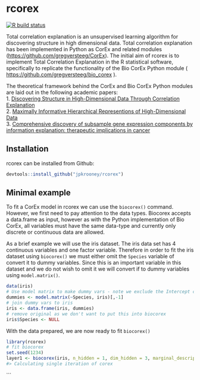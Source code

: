 
<!-- README.md is generated from README.Rmd. Please edit that file -->

# rcorex

<!-- badges: start -->

[![R build
status](https://github.com/jpkrooney/rcorex/workflows/R-CMD-check/badge.svg)](https://github.com/jpkrooney/rcorex/actions)
<!-- badges: end -->

Total correlation explanation is an unsupervised learning algorithm for
discovering structure in high dimensional data. Total correlation
explanation has been implemented in Python as CorEx and related modules
(<https://github.com/gregversteeg/CorEx>). The initial aim of rcorex is
to implement Total Correlation Explanation in the R statistical
software, specifically to replicate the functionality of the Bio CorEx
Python module ( <https://github.com/gregversteeg/bio_corex> ).

The theoretical framework behind the CorEx and Bio CorEx Python modules
are laid out in the following academic papers:  
1\. [Discovering Structure in High-Dimensional Data Through Correlation
Explanation](http://arxiv.org/abs/1406.1222)  
2\. [Maximally Informative Hierarchical Representions of
High-Dimensional Data](https://arxiv.org/abs/1410.7404)  
3\. [Comprehensive discovery of subsample gene expression components by
information explanation: therapeutic implications in
cancer](https://bmcmedgenomics.biomedcentral.com/articles/10.1186/s12920-017-0245-6)

## Installation

rcorex can be installed from Github:

``` r
devtools::install_github("jpkrooney/rcorex")
```

## Minimal example

To fit a CorEx model in rcorex we can use the `biocorex()` command.
However, we first need to pay attention to the data types. Biocorex
accepts a data.frame as input, however as with the Python implementation
of Bio CorEx, all variables must have the same data-type and currently
only discrete or continuous data are allowed.

As a brief example we will use the iris dataset. The iris data set has 4
continuous variables and one factor variable. Therefore in order to fit
the iris dataset using `biocorex()` we must either omit the `Species`
variable of convert it to dummy variables. Since this is an important
variable in this dataset and we do not wish to omit it we will convert
if to dummy variables using `model.matrix()`.

``` r
data(iris)
# Use model matrix to make dummy vars - note we exclude the Intercept column produced
dummies <- model.matrix(~Species, iris)[,-1]
# join dummy vars to iris
iris <- data.frame(iris, dummies)
# remove original as we don't want to put this into biocorex
iris$Species <- NULL
```

With the data prepared, we are now ready to fit `biocorex()`

``` r
library(rcorex)
# fit biocorex
set.seed(1234)
layer1 <- biocorex(iris, n_hidden = 1, dim_hidden = 3, marginal_description = "gaussian")
#> Calculating single iteration of corex
```

\`\`\`
